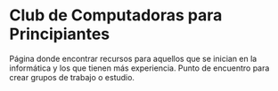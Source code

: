 # Club de Computadoras para Principiantes
Página donde encontrar recursos para aquellos que se inician en la informática y los que tienen más experiencia.  Punto de encuentro para crear grupos de trabajo o estudio.

